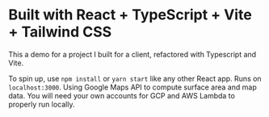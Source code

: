 # Built with React + TypeScript + Vite + Tailwind CSS

This a demo for a project I built for a client, refactored with Typescript and Vite. 

To spin up, use `npm install` or `yarn start` like any other React app. Runs on `localhost:3000`. Using Google Maps API to compute surface area and map data. You will need your own accounts for GCP and AWS Lambda to properly run locally. 

